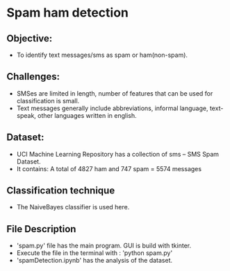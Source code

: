 # Spam ham detection
## Objective:
- To identify text messages/sms as spam or ham(non-spam).
## Challenges:
- SMSes are limited in length, number of features that can be used for classification is small.
- Text messages generally include abbreviations, informal language, text-speak, other languages
written in english.
## Dataset:
- UCI Machine Learning Repository has a collection of sms – SMS Spam Dataset. 
- It contains:
A total of 4827 ham and 747 spam = 5574 messages 
## Classification technique
- The NaiveBayes classifier is used here. 
## File Description 
- 'spam.py' file has the main program. GUI is build with tkinter.
- Execute the file in the terminal with : 'python spam.py'
- 'spamDetection.ipynb' has the analysis of the dataset. 
